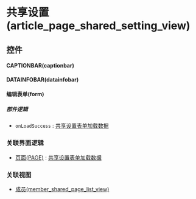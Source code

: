 # 共享设置(article_page_shared_setting_view)  <!-- {docsify-ignore-all} -->



## 控件
#### CAPTIONBAR(captionbar)
#### DATAINFOBAR(datainfobar)
#### 编辑表单(form)

##### 部件逻辑
* `onLoadSuccess` : [共享设置表单加载数据](module/Wiki/article_page/uilogic/shared_form_data)


### 关联界面逻辑
  * [页面(PAGE)](module/Wiki/article_page) : [共享设置表单加载数据](module/Wiki/article_page/uilogic/shared_form_data)

### 关联视图
  * [成员(member_shared_page_list_view)](app/view/member_shared_page_list_view)

<script>
 const { createApp } = Vue
  createApp({
    data() {
      return {

      }
    }
  }).use(ElementPlus).mount('#app')
</script>